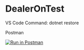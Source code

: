 # DealerOnTest

VS Code Command: dotnet restore

Postman

[![Run in Postman](https://run.pstmn.io/button.svg)](https://app.getpostman.com/run-collection/7428663-ae4fc273-9b93-4c52-999c-7e1e87ed3c4c?action=collection%2Ffork&collection-url=entityId%3D7428663-ae4fc273-9b93-4c52-999c-7e1e87ed3c4c%26entityType%3Dcollection%26workspaceId%3Daa99e921-248f-480f-8f24-46181bf82a7a)
